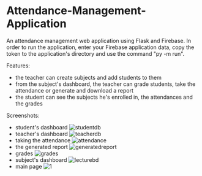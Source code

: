 # Attendance-Management-Application
An attendance management web application using Flask and Firebase. In order to run the application, enter your Firebase application data, copy the token to the application's directory and use the command "py -m run".

Features:
* the teacher can create subjects and add students to them
* from the subject's dashboard, the teacher can grade students, take the attendance or generate and download a report
* the student can see the subjects he's enrolled in, the attendances and the grades

Screenshots:

* student's dashboard
![studentdb](https://user-images.githubusercontent.com/125903019/220381861-df522eeb-cf00-4459-89cb-c9a9f42eff9a.png)
* teacher's dashboard
![teacherdb](https://user-images.githubusercontent.com/125903019/220381869-77ff0058-8f9c-410a-aa08-14ad2394f2e9.png)
* taking the attendance
![attendance](https://user-images.githubusercontent.com/125903019/220381839-230b956c-e17c-4b01-9b69-3765355cb09f.png)
* the generated report
![generatedreport](https://user-images.githubusercontent.com/125903019/220381844-0979c1f6-b62d-47ed-b84c-52c48c47f182.png)
* grades
![grades](https://user-images.githubusercontent.com/125903019/220381847-2e6524d0-843f-43ae-b697-0820f5ba396f.png)
* subject's dashboard
![lecturebd](https://user-images.githubusercontent.com/125903019/220381854-55ecbef7-bc08-4adc-bc36-e66de28cd282.png)
* main page
![1](https://user-images.githubusercontent.com/125903019/220381829-7c6588cc-ebfc-415d-8817-838582a8733a.png)
